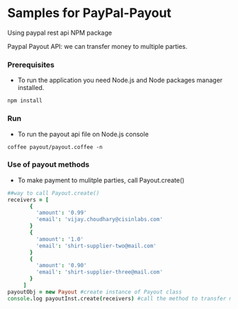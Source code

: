 Samples for PayPal-Payout
===========================
Using paypal rest api NPM package

Paypal Payout API: we can transfer money to multiple parties.



###  Prerequisites

- To run the application you need Node.js and Node packages manager installed.

``` 
npm install
```

###  Run 

- To run the payout api file on Node.js console

```
coffee payout/payout.coffee -n
```

###  Use of payout methods

- To make payment to mulitple parties, call Payout.create()

```CoffeeScript
##way to call Payout.create()
receivers = [
       {
         'amount': '0.99'
         'email': 'vijay.choudhary@cisinlabs.com'
       }
       {
         'amount': '1.0'
         'email': 'shirt-supplier-two@mail.com'
       }
       {
         'amount': '0.90'
         'email': 'shirt-supplier-three@mail.com'
       }
     ]
payoutObj = new Payout #create instance of Payout class
console.log payoutInst.create(receivers) #call the method to transfer money to multiple/single party
```

